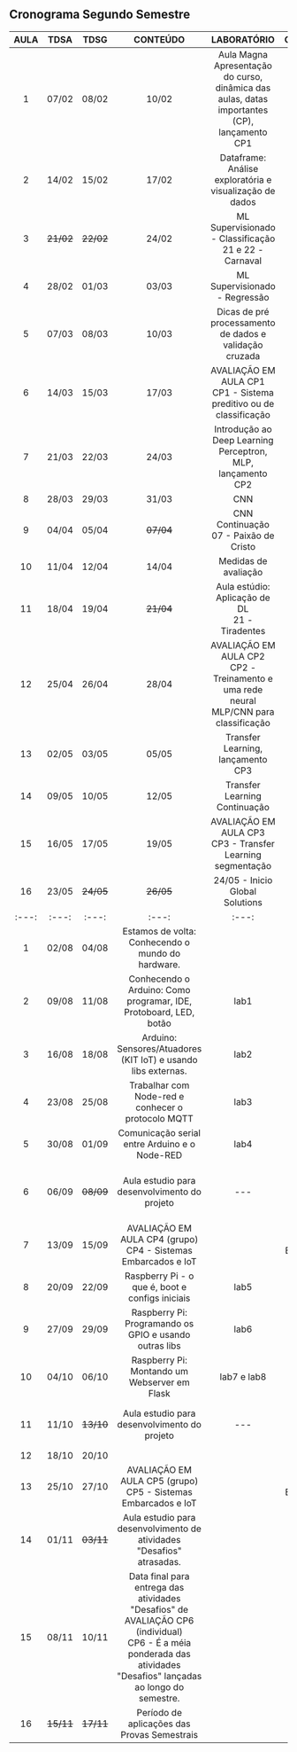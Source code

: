 ## Cronograma Segundo Semestre

| AULA | TDSA | TDSG | CONTEÚDO | LABORATÓRIO | OBSERVAÇÃO | Feriados |
|:---:|:---:|:---:|:---:|:---:|:---:|:---:|
| 1    | 07/02 | 08/02 | 10/02        | Aula Magna<br>Apresentação do curso, dinâmica das aulas, datas importantes (CP), lançamento CP1 |  | Dinâmica offline |
| 2    | 14/02 | 15/02 | 17/02        | Dataframe: Análise exploratória e visualização de dados                                         | lab1 |  |
| 3    | <s>21/02</s> | <s>22/02</s> | 24/02        | ML Supervisionado - Classificação<br>21 e 22 - Carnaval  | lab2 |  |
| 4    | 28/02 | 01/03 | 03/03        | ML Supervisionado - Regressão                                                                   | lab3 |  |
| 5    | 07/03 | 08/03 | 10/03        | Dicas de pré processamento de dados e validação cruzada                                         | lab4+lab5   |  |
| 6    | 14/03 | 15/03 | 17/03        | AVALIAÇÃO EM AULA CP1<br>CP1 - Sistema preditivo ou de classificação                            |             | AVALIAÇÃO EM AULA CP1 |
| 7    | 21/03 | 22/03 | 24/03        | Introdução ao Deep Learning<br>Perceptron, MLP, lançamento CP2                                  | lab6        |  |
| 8    | 28/03 | 29/03 | 31/03        | CNN                                                                                             | lab7        |  |
| 9    | 04/04 | 05/04 | <s>07/04</s>        | CNN Continuação<br>07 - Paixão de Cristo                                                        | lab8 |  |
| 10   | 11/04 | 12/04 | 14/04        | Medidas de avaliação                                                                            |             |  |
| 11   | 18/04 | 19/04 | <s>21/04</s>        | Aula estúdio: Aplicação de DL<br>21 - Tiradentes                                                |  |  |
| 12   | 25/04 | 26/04 | 28/04        | AVALIAÇÃO EM AULA CP2<br>CP2 - Treinamento e uma rede neural MLP/CNN para classificação         |  | AVALIAÇÃO EM AULA CP2 |
| 13   | 02/05 | 03/05 | 05/05        | Transfer Learning, lançamento CP3                                                               | lab9        |  |
| 14   | 09/05 | 10/05 | 12/05        | Transfer Learning Continuação   | lab10 |  |
| 15   | 16/05 | 17/05 | 19/05        | AVALIAÇÃO EM AULA CP3<br>CP3 - Transfer Learning segmentação   |  | AVALIAÇÃO EM AULA CP3 |
| 16   | 23/05 | <s>24/05</s> | <s>26/05</s>        | 24/05 - Inicio Global Solutions  |  |
|:---:|:---:|:---:|:---:|:---:|:---:|:---:|
| 1 | 02/08 | 04/08 | Estamos de volta: Conhecendo o mundo do hardware. |  | 02/08 - Retorno das aulas |  |
| 2 | 09/08 | 11/08 | Conhecendo o Arduino: Como programar, IDE, Protoboard, LED, botão | lab1 |  |  |
| 3 | 16/08 | 18/08 | Arduino: Sensores/Atuadores (KIT IoT) e usando libs externas. | lab2 |  |  |
| 4 | 23/08 | 25/08 | Trabalhar com Node-red e conhecer o protocolo MQTT | lab3 |  |  |
| 5 | 30/08 | 01/09 | Comunicação serial entre Arduino e o Node-RED | lab4 |  |  |
| 6 | 06/09 | <s>08/09</s> | Aula estudio para desenvolvimento do projeto | --- |  | 07/09 (quinta-feira) - Independência do Brasil |
| 7 | 13/09 | 15/09 | AVALIAÇÃO EM AULA CP4 (grupo)<br>CP4 - Sistemas Embarcados e IoT |  | AVALIAÇÃO EM AULA CP4 | Entrega - CP4 |
| 8 | 20/09 | 22/09 | Raspberry Pi - o que é, boot e configs iniciais | lab5 |  |  |
| 9 | 27/09 | 29/09 | Raspberry Pi: Programando os GPIO e usando outras libs  | lab6 |  |  |
| 10 | 04/10 | 06/10 | Raspberry Pi: Montando um Webserver em Flask | lab7 e lab8 |  |  |
| 11 | 11/10 | <s>13/10</s> | Aula estudio para desenvolvimento do projeto | --- |  | 12/10 (quinta-feira) - N. Sr.a Aparecida |
| 12 | 18/10 | 20/10 |  |  |  |  |
| 13 | 25/10 | 27/10 | AVALIAÇÃO EM AULA CP5 (grupo)<br>CP5 - Sistemas Embarcados e IoT |  | AVALIAÇÃO EM AULA CP5 | Entrega - CP5 |
| 14 | 01/11 | <s>03/11</s> | Aula estudio para desenvolvimento de atividades "Desafios" atrasadas. |  |  | 02/11 (quinta-feira) - Finados |
| 15 | 08/11 | 10/11 | Data final para entrega das atividades "Desafios" de AVALIAÇÃO CP6 (individual)<br>CP6 - É a méia ponderada das atividades "Desafios" lançadas ao longo do semestre. |  | NOTA CP6 |  |
| 16 | <s>15/11</s> | <s>17/11</s> | Período de aplicações das Provas Semestrais |  | Provas |  |

